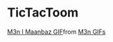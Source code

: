 # TicTacToom
<div class="tenor-gif-embed" data-postid="21247318" data-share-method="host" data-aspect-ratio="1" data-width="100%"><a href="https://tenor.com/view/m3n-i-maanbaz-gif-21247318">M3n I Maanbaz GIF</a>from <a href="https://tenor.com/search/m3n-gifs">M3n GIFs</a></div> <script type="text/javascript" async src="https://tenor.com/embed.js"></script>
